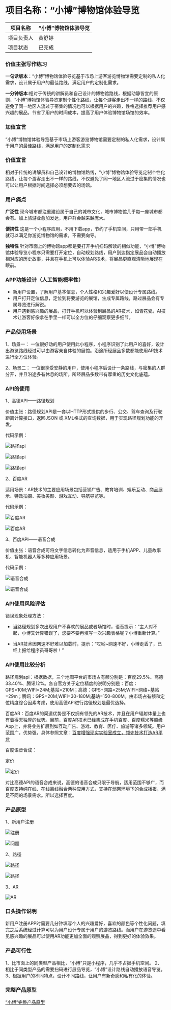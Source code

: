 # 项目名称：“小博”博物馆体验导览

| 项目名称 | “小博”博物馆体验导览 |
| ------ | ------ | 
| 项目负责人 |黄舒婷 | 
| 项目状态 | 已完成|

### 价值主张写作练习
**一句话版本**：“小博”博物馆体验导览基于市场上游客游览博物馆需要定制的私人化需求，设计属于用户的最佳路线，满足用户的定制化需求。

**一分钟版本**:相对于传统的讲解员和自己设计的博物馆路线，根据动静皆宜的原则，“小博”博物馆体验导览定制个性化路线，让每个游客走出不一样的路线，不仅避免了同一地区人流过于密集的情况也可以根据用户的兴趣，性格选择推荐用户感兴趣的展品，节省了用户的时间成本，提高了用户体验博物馆场馆的效率。

### 加值宣言
“小博”博物馆体验导览基于市场上游客游览博物馆需要定制的私人化需求，设计属于用户的最佳路线，满足用户的定制化需求

### 价值宣言
相对于传统的讲解员和自己设计的博物馆路线，“小博”博物馆体验导览定制个性化路线，让每个游客走出不一样的路线，不仅避免了同一地区人流过于密集的情况也可以让用户根据时间选择必须想要去的场馆。

### 用户痛点
**广泛性**
现今城市都注重建设属于自己的城市文化，城市博物馆几乎每一座城市都会有。加上旅游业愈加发达，用户群会越来越庞大。

**便携性**
这是一个小程序应用，不用下载app，节约了手机空间，只用带一部手机就可以满足你游览博物馆的需求，不需要向导。

**独特性**
针对市面上的博物馆app都是要打开手机扫码解读的相似功能，“小博”博物馆体验导览小程序只需要打开定位，自动规划路线，用户到达指定展品会自动播放相对应的历史故事，并且在手机上可以体验AR技术，将展品更直观清晰地展现在眼前。

### APP功能设计（人工智能概率性）
- 新用户设置，了解用户基本信息，个人性格和兴趣爱好以便设计专属路线。
- 用户打开定位信息，定位到将要游览的展馆，生成专属路线，路过展品会有专属导览进行解说。
- 用户遇到感兴趣的展品，打开手机可以体验到展品的AR技术，如青花瓷，AI技术让游客好像拿在手里一样可以全方位的仔细观察更多细节。

### 产品使用场景

1、场景一：
一位很好动的用户使用此小程序，小程序识别了此用户的喜好，设计出游览路线经过可以由游客亲自体验的展馆。沿途所经展品多数都能使用AR技术进行全方位体验。

2、场景二：
一位很享受安静的用户，使用小程序后设计一条路线，与密集的人群分开，并且沿途多有休息的场所。所经展品多数带有厚重的历史文化底蕴。

### API的使用

1、高德API——路径规划

价值主张：路径规划API是一套以HTTP形式提供的步行、公交、驾车查询及行驶距离计算接口，返回JSON 或 XML格式的查询数据，用于实现路径规划功能的开发。

代码示例：

![路径api](https://github.com/Sparky-bt/I-home/blob/master/images/%E8%B7%AF%E5%BE%84%E8%A7%84%E5%88%92api01.png)

![路径api](https://github.com/Sparky-bt/I-home/blob/master/images/%E8%B7%AF%E5%BE%84%E8%A7%84%E5%88%92api02.png)

![路径api](https://github.com/Sparky-bt/I-home/blob/master/images/%E8%B7%AF%E5%BE%84%E8%A7%84%E5%88%92api03.png)

2、百度AR

适用场景：AR技术的主要应用场景包括营销广告、教育培训、娱乐互动、商品展示、特效拍摄、美妆美颜、游戏互动、导航导览等。

代码示例：

![百度AR](https://github.com/Sparky-bt/I-home/blob/master/images/AR01.png)

![百度AR](https://github.com/Sparky-bt/I-home/blob/master/images/AR02.png)

3、百度API——语音合成

价值主张：语音合成可将文字信息转化为声音信息，适用于手机APP、儿童故事机、智能机器人等多种应用场景。

代码示例：

![语音合成](https://github.com/Sparky-bt/museum/blob/master/images/%E8%AF%AD%E9%9F%B3%E5%90%88%E6%88%9001.png)

![语音合成](https://github.com/Sparky-bt/museum/blob/master/images/%E8%AF%AD%E9%9F%B3%E5%90%88%E6%88%9002.png)

### API使用风险评估

错误现象处理方法：
- 当路径规划多次出现用户不喜欢的展品或者场馆时，语音提示：“主人对不起，小博又计算错误了，您要不要再填写一次兴趣表格呢？小博重新计算。”

- 当AR技术因网速不好难以加载时，提示：“哎哟~网速不好，小博走丢了，已经上报给程序员哥哥啦！”

### API使用比较分析

路径规划api：根据数据，三个地图平台的市场占有额分别是：百度29.5%、高德33.40%、腾讯12%。各自官方关于定位精度的说明分别是：百度：GPS=10M;WIFI=24M;基站=210M；高德：GPS+网路=25M;WIFI+网络+基站=29m；腾讯：GPS=20M;WIFI=30-180M;基站=150-800M。由市场占有额和定位精度综合因素考虑，使用高德API进行路径规划是最优选择。

百度AR：百度AR的渠道优势是不仅拥有领先的AR技术，并且在用户辐射体量上也有着得天独厚的优势。目前，百度AR技术已经集成在手机百度、百度糯米等超级App上，并将业务扩展到如互动广告、游戏、教育、医疗、旅游等诸多领域。用户范围广，优势强，具体参照文章：[百度增强现实实验室成立，领先技术打造AR平台](https://ar.baidu.com/news25)

百度语音合成：

定价

![定价](https://github.com/Sparky-bt/museum/tree/master/images)

对比高德API的语音合成来说，高德的语音合成只限于导航，适用范围不够广，而百度支持纯在线、在线离线融合两种应用方式，支持在弱网环境下的合成播报，满足不同的场景需求。所以选择百度。

### 产品原型

1、新用户注册

![注册](https://github.com/Sparky-bt/museum/blob/master/images/图片1.png)

![问题](https://github.com/Sparky-bt/museum/blob/master/images/问题.png)

2、路径

![路径](https://github.com/Sparky-bt/museum/blob/master/images/%E8%B7%AF%E7%BA%BF1.png)

![路径](https://github.com/Sparky-bt/museum/blob/master/images/%E8%B7%AF%E7%BA%BF2.png)

3、AR

![AR](https://github.com/Sparky-bt/museum/blob/master/images/ar1.png)

### 口头操作说明

新用户注册APP时需要几分钟填写个人的兴趣爱好，喜欢的颜色等个性化问题，填完之后系统经过计算可以为用户设计专属于用户的游览路线。而用户在游览途中看见感兴趣的展品可以使用AR功能更加全面的观察展品，得到更好的体验效果。

### 产品可行性
1、比市面上的同类型产品相比，“小博”只是小程序，几乎不占据手机空间。
2、相比于同类型产品的需要扫码进行展品导览，“小博”设计路线自动播放语音导览。
3、根据用户的不同特点，设计不同路线，让用户有新奇感和私有化的体验。

### 完整产品原型

[“小博”完整产品原型](http://nfunm030.gitee.io/xiaobo)
